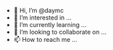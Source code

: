 - 👋 Hi, I’m @daymc
- 👀 I’m interested in ...
- 🌱 I’m currently learning ...
- 💞️ I’m looking to collaborate on ...
- 📫 How to reach me ...

<!---
daymc/daymc is a ✨ special ✨ repository because its `README.md` (this file) appears on your GitHub profile.
You can click the Preview link to take a look at your changes.
--->
